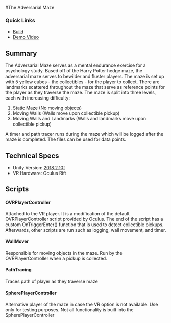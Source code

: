 #The Adversarial Maze

### Quick Links
* [Build](https://drive.google.com/drive/folders/1m8FLfdRvoRlUiGBp4xGgteITzYdHPfdW?usp=sharing)
* [Demo Video](https://drive.google.com/file/d/15uf8p-1-cpBlIPdGeUlJ0-NjKlPSq3Yo/view?usp=sharing)
## Summary
The Adversarial Maze serves as a mental endurance exercise for a psychology study. Based off of the Harry Potter hedge maze, the adversarial maze serves to bewilder and fluster players. The maze is set up with 5 yellow cubes - the collectibles - for the player to collect. There are landmarks scattered throughout the maze that serve as reference points for the player as they traverse the maze. The maze is split into three levels, each with increasing difficulty:

1. Static Maze (No moving objects)
2. Moving Walls (Walls move upon collectible pickup)
3. Moving Walls and Landmarks (Walls and landmarks move upon collectible pickup)

A timer and path tracer runs during the maze which will be logged after the maze is completed. The files can be used for data points.
## Technical Specs
* Unity Version: [2018.2.10f](https://unity3d.com/get-unity/download/archive)
* VR Hardware: Oculus Rift

## Scripts
#### OVRPlayerController
Attached to the VR player. It is a modification of the default OVRPlayerController script provided by Oculus. The end of the script has a custom OnTriggerEnter() function that is used to detect collectible pickups. Afterwards, other scripts are run such as logging, wall movement, and timer.
#### WallMover
Responsible for moving objects in the maze. Run by the OVRPlayerController when a pickup is collected.
#### PathTracing
Traces path of player as they traverse maze
#### SpherePlayerController
Alternative player of the maze in case the VR option is not available. Use only for testing purposes. Not all functionality is built into the SpherePlayerController

